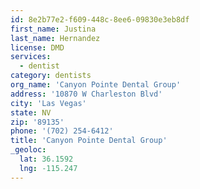 ```yaml
---
id: 8e2b77e2-f609-448c-8ee6-09830e3eb8df
first_name: Justina
last_name: Hernandez
license: DMD
services:
  - dentist
category: dentists
org_name: 'Canyon Pointe Dental Group'
address: '10870 W Charleston Blvd'
city: 'Las Vegas'
state: NV
zip: '89135'
phone: '(702) 254-6412'
title: 'Canyon Pointe Dental Group'
_geoloc:
  lat: 36.1592
  lng: -115.247
---
```

